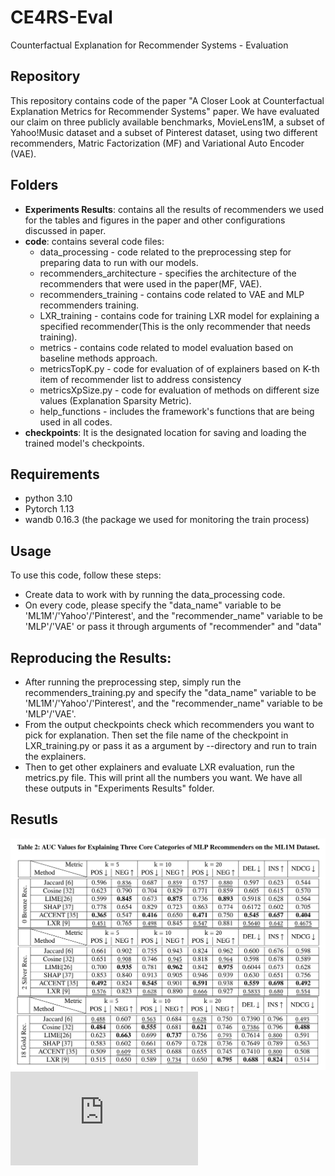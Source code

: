 # CE4RS-Eval
Counterfactual Explanation for Recommender Systems - Evaluation 

## Repository

This repository contains code of the paper "A Closer Look at Counterfactual Explanation Metrics for Recommender Systems" paper. We have evaluated our claim on three publicly available benchmarks, MovieLens1M, a subset of Yahoo!Music dataset and a subset of Pinterest dataset, using two different recommenders, Matric Factorization (MF) and Variational Auto Encoder (VAE). 

## Folders

* **Experiments Results**: contains all the results of recommenders we used for the tables and figures in the paper and other configurations discussed in paper.
* **code**: contains several code files:
  - data_processing - code related to the preprocessing step for preparing data to run with our models.
  - recommenders_architecture - specifies the architecture of the recommenders that were used in the paper(MF, VAE).
  - recommenders_training - contains code related to VAE and MLP recommenders training.
  - LXR_training - contains code for training LXR model for explaining a specified recommender(This is the only recommender that needs training).
  - metrics - contains code related to model evaluation based on baseline methods approach.
  - metricsTopK.py - code for evaluation of of explainers based on K-th item of recommender list to address consistency
  - metricsXpSize.py - code for evaluation of methods on different size values (Explanation Sparsity Metric). 
  - help_functions - includes the framework's functions that are being used in all codes.
* **checkpoints**: It is the designated location for saving and loading the trained model's checkpoints.
  
## Requirements

* python 3.10
* Pytorch 1.13
* wandb 0.16.3 (the package we used for monitoring the train process)

## Usage

To use this code, follow these steps:
+ Create data to work with by running the data_processing code.
+ On every code, please specify the "data_name" variable to be 'ML1M'/'Yahoo'/'Pinterest', and the "recommender_name" variable to be 'MLP'/'VAE' or pass it through arguments of "recommender" and "data"

## Reproducing the Results:
+ After running the preprocessing step, simply run the recommenders_training.py and specify the "data_name" variable to be 'ML1M'/'Yahoo'/'Pinterest', and the "recommender_name" variable to be 'MLP'/'VAE'.
+ From the output checkpoints check which recommenders you want to pick for explanation. Then set the file name of the checkpoint in LXR_training.py or pass it as a argument by --directory and run to train the explainers. 
+ Then to get other explainers and evaluate LXR evaluation, run the metrics.py file. This will print all the numbers you want. We have all these outputs in "Experiments Results" folder.

## Resutls

![MLP_ML1M_table](https://github.com/dbis-uibk/CFX-Metric/blob/main/Experiments%20Result/img/MLP%20ML-1M.png)
![RecLengthFig](https://github.com/dbis-uibk/CE4RS-Eval/blob/main/Resutls/Figures/RecLengthFig.pdf)



